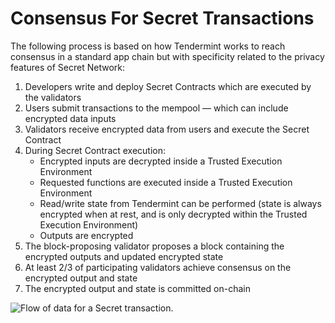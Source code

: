 # Consensus For Secret Transactions

The following process is based on how Tendermint works to reach consensus in a standard app chain but with specificity related to the privacy features of Secret Network:&#x20;

1. Developers write and deploy Secret Contracts which are executed by the validators&#x20;
2. Users submit transactions to the mempool — which can include encrypted data inputs&#x20;
3. Validators receive encrypted data from users and execute the Secret Contract&#x20;
4. During Secret Contract execution:&#x20;
   * Encrypted inputs are decrypted inside a Trusted Execution Environment&#x20;
   * Requested functions are executed inside a Trusted Execution Environment&#x20;
   * Read/write state from Tendermint can be performed (state is always encrypted when at rest, and is only decrypted within the Trusted Execution Environment)&#x20;
   * Outputs are encrypted&#x20;
5. The block-proposing validator proposes a block containing the encrypted outputs and updated encrypted state&#x20;
6. At least 2/3 of participating validators achieve consensus on the encrypted output and state
7. The encrypted output and state is committed on-chain

![Flow of data for a Secret transaction.](https://lh6.googleusercontent.com/GT0MHgEuqXwK0izznoYnuaAGCeT41diI2j7mdkLvUf2s\_BLBYBJRvXQO4eGf5w-XoeC2uAbt-zyI\_qnv28smr3WroTPXDsttrClOyizfkf32Ll-bHfQzQZeMGFsvwqopYWCgQ2doGa1yfUCULg)
